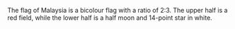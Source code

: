 The flag of Malaysia is a bicolour flag with a ratio of 2:3. The upper half is a red field, while the lower half is a half moon and 14-point star in white.